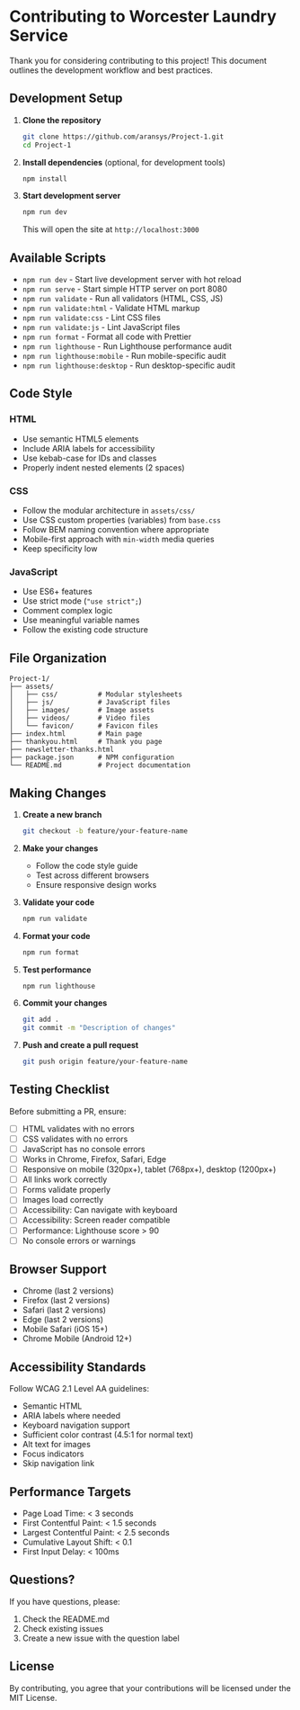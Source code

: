# Contributing to Worcester Laundry Service

Thank you for considering contributing to this project! This document outlines the development workflow and best practices.

## Development Setup

1. **Clone the repository**
   ```bash
   git clone https://github.com/aransys/Project-1.git
   cd Project-1
   ```

2. **Install dependencies** (optional, for development tools)
   ```bash
   npm install
   ```

3. **Start development server**
   ```bash
   npm run dev
   ```
   This will open the site at `http://localhost:3000`

## Available Scripts

- `npm run dev` - Start live development server with hot reload
- `npm run serve` - Start simple HTTP server on port 8080
- `npm run validate` - Run all validators (HTML, CSS, JS)
- `npm run validate:html` - Validate HTML markup
- `npm run validate:css` - Lint CSS files
- `npm run validate:js` - Lint JavaScript files
- `npm run format` - Format all code with Prettier
- `npm run lighthouse` - Run Lighthouse performance audit
- `npm run lighthouse:mobile` - Run mobile-specific audit
- `npm run lighthouse:desktop` - Run desktop-specific audit

## Code Style

### HTML
- Use semantic HTML5 elements
- Include ARIA labels for accessibility
- Use kebab-case for IDs and classes
- Properly indent nested elements (2 spaces)

### CSS
- Follow the modular architecture in `assets/css/`
- Use CSS custom properties (variables) from `base.css`
- Follow BEM naming convention where appropriate
- Mobile-first approach with `min-width` media queries
- Keep specificity low

### JavaScript
- Use ES6+ features
- Use strict mode (`"use strict";`)
- Comment complex logic
- Use meaningful variable names
- Follow the existing code structure

## File Organization

```
Project-1/
├── assets/
│   ├── css/          # Modular stylesheets
│   ├── js/           # JavaScript files
│   ├── images/       # Image assets
│   ├── videos/       # Video files
│   └── favicon/      # Favicon files
├── index.html        # Main page
├── thankyou.html     # Thank you page
├── newsletter-thanks.html
├── package.json      # NPM configuration
└── README.md         # Project documentation
```

## Making Changes

1. **Create a new branch**
   ```bash
   git checkout -b feature/your-feature-name
   ```

2. **Make your changes**
   - Follow the code style guide
   - Test across different browsers
   - Ensure responsive design works

3. **Validate your code**
   ```bash
   npm run validate
   ```

4. **Format your code**
   ```bash
   npm run format
   ```

5. **Test performance**
   ```bash
   npm run lighthouse
   ```

6. **Commit your changes**
   ```bash
   git add .
   git commit -m "Description of changes"
   ```

7. **Push and create a pull request**
   ```bash
   git push origin feature/your-feature-name
   ```

## Testing Checklist

Before submitting a PR, ensure:

- [ ] HTML validates with no errors
- [ ] CSS validates with no errors
- [ ] JavaScript has no console errors
- [ ] Works in Chrome, Firefox, Safari, Edge
- [ ] Responsive on mobile (320px+), tablet (768px+), desktop (1200px+)
- [ ] All links work correctly
- [ ] Forms validate properly
- [ ] Images load correctly
- [ ] Accessibility: Can navigate with keyboard
- [ ] Accessibility: Screen reader compatible
- [ ] Performance: Lighthouse score > 90
- [ ] No console errors or warnings

## Browser Support

- Chrome (last 2 versions)
- Firefox (last 2 versions)
- Safari (last 2 versions)
- Edge (last 2 versions)
- Mobile Safari (iOS 15+)
- Chrome Mobile (Android 12+)

## Accessibility Standards

Follow WCAG 2.1 Level AA guidelines:

- Semantic HTML
- ARIA labels where needed
- Keyboard navigation support
- Sufficient color contrast (4.5:1 for normal text)
- Alt text for images
- Focus indicators
- Skip navigation link

## Performance Targets

- Page Load Time: < 3 seconds
- First Contentful Paint: < 1.5 seconds
- Largest Contentful Paint: < 2.5 seconds
- Cumulative Layout Shift: < 0.1
- First Input Delay: < 100ms

## Questions?

If you have questions, please:
1. Check the README.md
2. Check existing issues
3. Create a new issue with the question label

## License

By contributing, you agree that your contributions will be licensed under the MIT License.


